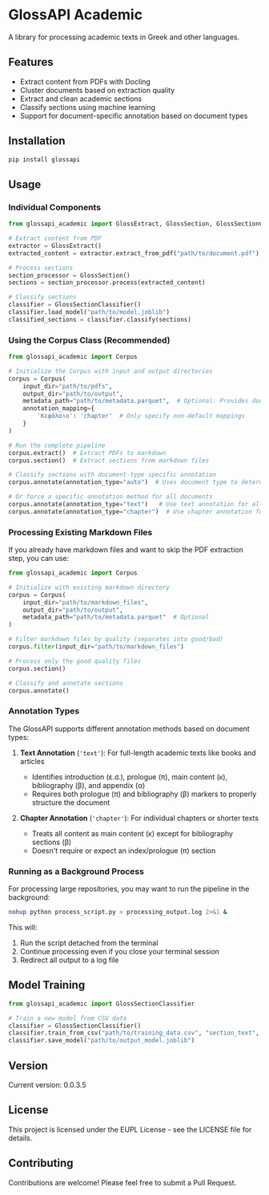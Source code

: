 # GlossAPI Academic

A library for processing academic texts in Greek and other languages.

## Features

- Extract content from PDFs with Docling
- Cluster documents based on extraction quality
- Extract and clean academic sections
- Classify sections using machine learning
- Support for document-specific annotation based on document types

## Installation

```bash
pip install glossapi
```

## Usage

### Individual Components

```python
from glossapi_academic import GlossExtract, GlossSection, GlossSectionClassifier

# Extract content from PDF
extractor = GlossExtract()
extracted_content = extractor.extract_from_pdf("path/to/document.pdf")

# Process sections
section_processor = GlossSection()
sections = section_processor.process(extracted_content)

# Classify sections
classifier = GlossSectionClassifier()
classifier.load_model("path/to/model.joblib")
classified_sections = classifier.classify(sections)
```

### Using the Corpus Class (Recommended)

```python
from glossapi_academic import Corpus

# Initialize the Corpus with input and output directories
corpus = Corpus(
    input_dir="path/to/pdfs",
    output_dir="path/to/output",
    metadata_path="path/to/metadata.parquet",  # Optional: Provides document type info
    annotation_mapping={
        'Κεφάλαιο': 'chapter'  # Only specify non-default mappings
    }
)

# Run the complete pipeline
corpus.extract()  # Extract PDFs to markdown
corpus.section()  # Extract sections from markdown files

# Classify sections with document-type specific annotation
corpus.annotate(annotation_type="auto")  # Uses document type to determine annotation method

# Or force a specific annotation method for all documents
corpus.annotate(annotation_type="text")   # Use text annotation for all documents
corpus.annotate(annotation_type="chapter")  # Use chapter annotation for all documents
```

### Processing Existing Markdown Files

If you already have markdown files and want to skip the PDF extraction step, you can use:

```python
from glossapi_academic import Corpus

# Initialize with existing markdown directory
corpus = Corpus(
    input_dir="path/to/markdown_files",
    output_dir="path/to/output",
    metadata_path="path/to/metadata.parquet"  # Optional
)

# Filter markdown files by quality (separates into good/bad)
corpus.filter(input_dir="path/to/markdown_files")

# Process only the good quality files
corpus.section()

# Classify and annotate sections
corpus.annotate()
```

### Annotation Types

The GlossAPI supports different annotation methods based on document types:

1. **Text Annotation** (`'text'`): For full-length academic texts like books and articles
   - Identifies introduction (ε.σ.), prologue (π), main content (κ), bibliography (β), and appendix (α)
   - Requires both prologue (π) and bibliography (β) markers to properly structure the document

2. **Chapter Annotation** (`'chapter'`): For individual chapters or shorter texts
   - Treats all content as main content (κ) except for bibliography sections (β)
   - Doesn't require or expect an index/prologue (π) section

### Running as a Background Process

For processing large repositories, you may want to run the pipeline in the background:

```bash
nohup python process_script.py > processing_output.log 2>&1 &
```

This will:
1. Run the script detached from the terminal
2. Continue processing even if you close your terminal session
3. Redirect all output to a log file

## Model Training

```python
from glossapi_academic import GlossSectionClassifier

# Train a new model from CSV data
classifier = GlossSectionClassifier()
classifier.train_from_csv("path/to/training_data.csv", "section_text", "section_label")
classifier.save_model("path/to/output_model.joblib")
```

## Version

Current version: 0.0.3.5

## License

This project is licensed under the EUPL License - see the LICENSE file for details.

## Contributing

Contributions are welcome! Please feel free to submit a Pull Request.
